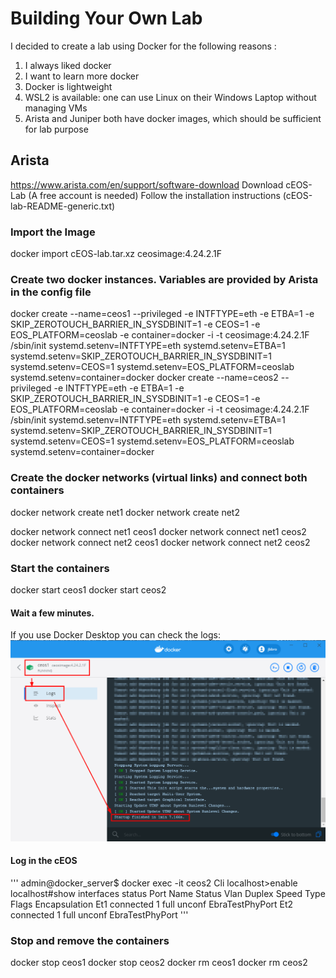 # Building Your Own Lab

I decided to create a lab using Docker for the following reasons : 
1. I always liked docker
2. I want to learn more docker
3. Docker is lightweight
4. WSL2 is available: one can use Linux on their Windows Laptop without managing VMs
5. Arista and Juniper both have docker images, which should be sufficient for lab purpose

## Arista
https://www.arista.com/en/support/software-download 
Download cEOS-Lab (A free account is needed)
Follow the installation instructions (cEOS-lab-README-generic.txt)

### Import the Image
docker import cEOS-lab.tar.xz ceosimage:4.24.2.1F

### Create two docker instances. Variables are provided by Arista in the config file
docker create --name=ceos1 --privileged -e INTFTYPE=eth -e ETBA=1 -e SKIP_ZEROTOUCH_BARRIER_IN_SYSDBINIT=1 -e CEOS=1 -e EOS_PLATFORM=ceoslab -e container=docker -i -t ceosimage:4.24.2.1F /sbin/init systemd.setenv=INTFTYPE=eth systemd.setenv=ETBA=1 systemd.setenv=SKIP_ZEROTOUCH_BARRIER_IN_SYSDBINIT=1 systemd.setenv=CEOS=1 systemd.setenv=EOS_PLATFORM=ceoslab systemd.setenv=container=docker
docker create --name=ceos2 --privileged -e INTFTYPE=eth -e ETBA=1 -e SKIP_ZEROTOUCH_BARRIER_IN_SYSDBINIT=1 -e CEOS=1 -e EOS_PLATFORM=ceoslab -e container=docker -i -t ceosimage:4.24.2.1F /sbin/init systemd.setenv=INTFTYPE=eth systemd.setenv=ETBA=1 systemd.setenv=SKIP_ZEROTOUCH_BARRIER_IN_SYSDBINIT=1 systemd.setenv=CEOS=1 systemd.setenv=EOS_PLATFORM=ceoslab systemd.setenv=container=docker

### Create the docker networks (virtual links) and connect both containers 
docker network create net1
docker network create net2

docker network connect net1 ceos1
docker network connect net1 ceos2
docker network connect net2 ceos1
docker network connect net2 ceos2

### Start the containers
docker start ceos1
docker start ceos2

#### Wait a few minutes.
If you use Docker Desktop you can check the logs:
![Docker Desktop](cEOS-Boot.png)

#### Log in the cEOS
'''
admin@docker_server$ docker exec -it ceos2 Cli
localhost>enable
localhost#show interfaces status
Port       Name   Status       Vlan     Duplex Speed  Type            Flags Encapsulation
Et1               connected    1        full   unconf EbraTestPhyPort
Et2               connected    1        full   unconf EbraTestPhyPort
'''

### Stop and remove the containers
docker stop ceos1
docker stop ceos2
docker rm ceos1
docker rm ceos2